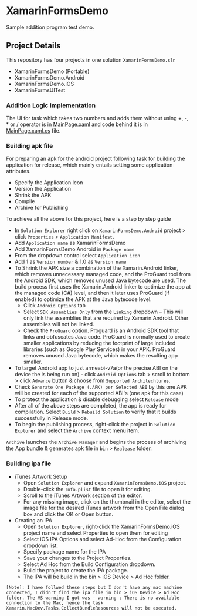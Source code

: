 # XamarinFormsDemo
Sample addition program test demo. 

## Project Details
This repository has four projects in one solution `XamarinFormsDemo.sln`
* XamarinFormsDemo (Portable)
* XamarinFormsDemo.Android
* XamarinFormsDemo.iOS
* XamarinFormsUITest

### Addition Logic Implementation
The UI for task which takes two numbers and adds them without using +, -, * or / operator is in [MainPage.xaml](https://github.com/ksarang2009/XamarinFormsDemo/blob/master/XamarinFormsDemo/XamarinFormsDemo/XamarinFormsDemo/MainPage.xaml) and code behind it is in [MainPage.xaml.cs](https://github.com/ksarang2009/XamarinFormsDemo/blob/master/XamarinFormsDemo/XamarinFormsDemo/XamarinFormsDemo/MainPage.xaml.cs) file.

### Building apk file
For preparing an apk for the android project following task for building the application for release, which mainly entails setting some application attributes.
  * Specify the Application Icon
  * Version the Application
  * Shrink the APK
  * Compile
  * Archive for Publishing
  
To achieve all the above for this project, here is a step by step guide
* In `Solution Explorer` right click on `XamarinFormsDemo.Android` project > click `Properties` > `Application Manifest`.
* Add `Application name` as XamarinFormsDemo
* Add XamarinFormsDemo.Android in `Package name`
* From the dropdown control select `Application icon`
* Add 1 as `Version number` & 1.0 as `Version name`
* To Shrink the APK size a combination of the Xamarin.Android linker, which removes unnecessary managed code, and the ProGuard tool from the Android SDK, which removes unused Java bytecode are used. The build process first uses the Xamarin.Android linker to optimize the app at the managed code (C#) level, and then it later uses ProGuard (if enabled) to optimize the APK at the Java bytecode level.
  * Click `Android Options` tab
  * Select `SDK Assemblies Only` from the `Linking` dropdown – This will only link the assemblies that are required by Xamarin.Android. Other assemblies will not be linked.
  * Check the `ProGuard` option. Proguard is an Android SDK tool that links and obfuscates Java code. ProGuard is normally used to create smaller applications by reducing the footprint of large included libraries (such as Google Play Services) in your APK. ProGuard removes unused Java bytecode, which makes the resulting app smaller.
* To target Android app to just armeabi-v7a(or the precise ABI on the device the is being run on) - click `Android Options` tab > scroll to bottom > click `Advance` button & choose from `Supported Architechtures`.
* Check `Generate One Package (.APK) per Selected ABI` by this one APK will be created for each of the supported ABI's (one apk for this case)
* To protect the application & disable debugging select `Release` mode
* After all of the above steps are completed, the app is ready for compilation. Select `Build` > `Rebuild Solution` to verify that it builds successfully in Release mode.
* To begin the publishing process, right-click the project in `Solution Explorer` and select the `Archive` context menu item.

`Archive` launches the `Archive Manager` and begins the process of archiving the App bundle & generates apk file in `bin` > `Realease` folder.

### Building ipa file
* iTunes Artwork Setup
  * Open `Solution Explorer` and expand `XamarinFormsDemo.iOS` project.
  * Double-click the `Info.plist` file to open it for editing.
  * Scroll to the iTunes Artwork section of the editor.
  * For any missing image, click on the thumbnail in the editor, select the image file for the desired iTunes artwork from the Open File dialog box and click the OK or Open button.
* Creating an IPA
  * Open `Solution Explorer`, right-click the XamarinFormsDemo.iOS project name and select Properties to open them for editing
  * Select iOS IPA Options and select Ad-Hoc from the Configuration dropdown list.
  * Specify package name for the IPA
  * Save your changes to the Project Properties.
  *  Select Ad Hoc from the Build Configuration dropdown.
  * Build the project to create the IPA package.
  * The IPA will be build in the bin > iOS Device > Ad Hoc folder.
 
`[Note]: I have follwed these steps but I don't have any mac machine connected, I didn't find the ipa file in bin > iOS Device > Ad Hoc folder. The VS warning I got was - warning : There is no available connection to the Mac, hence the task Xamarin.MacDev.Tasks.CollectBundleResources will not be executed.`

